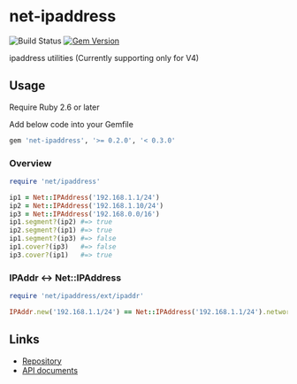 # net-ipaddress

![Build Status](https://github.com/kachick/net-ipaddress/actions/workflows/test_behaviors.yml/badge.svg?branch=main)
[![Gem Version](https://badge.fury.io/rb/net-ipaddress.png)](http://badge.fury.io/rb/net-ipaddress)

ipaddress utilities (Currently supporting only for V4)

## Usage

Require Ruby 2.6 or later

Add below code into your Gemfile

```ruby
gem 'net-ipaddress', '>= 0.2.0', '< 0.3.0'
```

### Overview

```ruby
require 'net/ipaddress'
```

```ruby
ip1 = Net::IPAddress('192.168.1.1/24')
ip2 = Net::IPAddress('192.168.1.10/24')
ip3 = Net::IPAddress('192.168.0.0/16')
ip1.segment?(ip2) #=> true
ip2.segment?(ip1) #=> true
ip1.segment?(ip3) #=> false
ip1.cover?(ip3)   #=> false
ip3.cover?(ip1)   #=> true
```

### IPAddr <-> Net::IPAddress

```ruby
require 'net/ipaddress/ext/ipaddr'

IPAddr.new('192.168.1.1/24') == Net::IPAddress('192.168.1.1/24').network #=> true
```

## Links

* [Repository](https://github.com/kachick/net-ipaddress)
* [API documents](https://kachick.github.io/net-ipaddress/)
